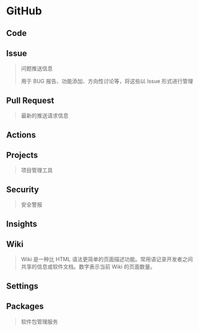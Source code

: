 # GitHub

## Code

## Issue

> 问题推送信息
>
> 用于 BUG 报告、功能添加、方向性讨论等，将这些以 Issue 形式进行管理

## Pull Request

> 最新的推送请求信息

## Actions

## Projects

> 项目管理工具

## Security

> 安全警报

## Insights

## Wiki

> Wiki 是一种比 HTML 语法更简单的页面描述功能。常用语记录开发者之间共享的信息或软件文档。数字表示当前 Wiki 的页面数量。

## Settings

## Packages

> 软件包管理服务
